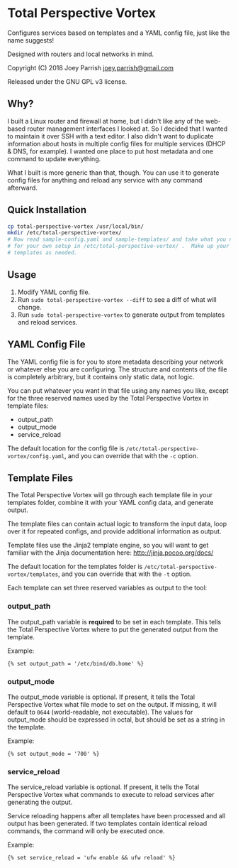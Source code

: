 # Total Perspective Vortex

Configures services based on templates and a YAML config file, just like the
name suggests!

Designed with routers and local networks in mind.

Copyright (C) 2018 Joey Parrish <joey.parrish@gmail.com>

Released under the GNU GPL v3 license.


## Why?

I built a Linux router and firewall at home, but I didn't like any of the
web-based router management interfaces I looked at.  So I decided that I wanted
to maintain it over SSH with a text editor.  I also didn't want to duplicate
information about hosts in multiple config files for multiple services (DHCP &
DNS, for example).  I wanted one place to put host metadata and one command to
update everything.

What I built is more generic than that, though.  You can use it to generate
config files for anything and reload any service with any command afterward.


## Quick Installation

```sh
cp total-perspective-vortex /usr/local/bin/
mkdir /etc/total-perspective-vortex/
# Now read sample-config.yaml and sample-templates/ and take what you need
# for your own setup in /etc/total-perspective-vortex/ .  Make up your own
# templates as needed.
```


## Usage

1. Modify YAML config file.
2. Run `sudo total-perspective-vortex --diff` to see a diff of what will change.
3. Run `sudo total-perspective-vortex` to generate output from templates and
   reload services.


## YAML Config File

The YAML config file is for you to store metadata describing your network or
whatever else you are configuring.  The structure and contents of the file is
completely arbitrary, but it contains only static data, not logic.

You can put whatever you want in that file using any names you like, except for
the three reserved names used by the Total Perspective Vortex in template files:
  - output_path
  - output_mode
  - service_reload

The default location for the config file is
`/etc/total-perspective-vortex/config.yaml`, and you can override that with the
`-c` option.


## Template Files

The Total Perspective Vortex will go through each template file in your
templates folder, combine it with your YAML config data, and generate output.

The template files can contain actual logic to transform the input data, loop
over it for repeated configs, and provide additional information as output.

Template files use the Jinja2 template engine, so you will want to get familiar
with the Jinja documentation here: http://jinja.pocoo.org/docs/

The default location for the templates folder is
`/etc/total-perspective-vortex/templates`, and you can override that with the
`-t` option.

Each template can set three reserved variables as output to the tool:

### output_path

The output_path variable is **required** to be set in each template.  This tells
the Total Perspective Vortex where to put the generated output from the
template.

Example:

```jinja2
{% set output_path = '/etc/bind/db.home' %}
```

### output_mode

The output_mode variable is optional.  If present, it tells the Total
Perspective Vortex what file mode to set on the output.  If missing, it will
default to `0644` (world-readable, not executable).  The values for output_mode
should be expressed in octal, but should be set as a string in the template.

Example:

```jinja2
{% set output_mode = '700' %}
```

### service_reload

The service_reload variable is optional.  If present, it tells the Total
Perspective Vortex what commands to execute to reload services after generating
the output.

Service reloading happens after all templates have been processed and all output
has been generated.  If two templates contain identical reload commands, the
command will only be executed once.

Example:

```jinja2
{% set service_reload = 'ufw enable && ufw reload' %}
```
